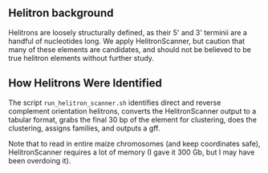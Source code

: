## Helitron background

Helitrons are loosely structurally defined, as their 5' and 3' terminii are a handful of nucleotides long. 
We apply HelitronScanner, but caution that many of these elements are candidates, and should not be believed to be true helitron elements without further study.

## How Helitrons Were Identified

The script ```run_helitron_scanner.sh``` identifies direct and reverse complement orientation helitrons, converts the HelitronScanner output to a tabular format, grabs the final 30 bp of the element for clustering, does the clustering, assigns families, and outputs a gff.

Note that to read in entire maize chromosomes (and keep coordinates safe), HelitronScanner requires a lot of memory (I gave it 300 Gb, but I may have been overdoing it).


